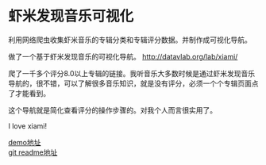 虾米发现音乐可视化
====

利用网络爬虫收集虾米音乐的专辑分类和专辑评分数据。并制作成可视化导航。

做了一个基于虾米发现音乐的可视化导航。 http://datavlab.org/lab/xiami/

爬了一千多个评分8.0以上专辑的链接。我听音乐大多数时候是通过虾米发现音乐导航的，很不错，可以了解很多音乐知识，就是没有评分，必须一个个专辑页面点了才能看到。

这个导航就是简化查看评分的操作步骤的。对我个人而言很实用了。

I love xiami!  

[demo地址](http://datavlab.org/lab/xiami/)  
[git readme地址](https://github.com/jdk137/xiami_find_music_navigation)

